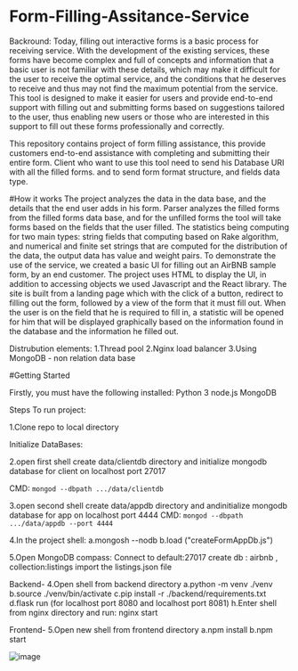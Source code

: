# Form-Filling-Assitance-Service

Backround:
Today, filling out interactive forms is a basic process for receiving service. With the development of the existing services, these forms have become complex and full of concepts and information that a basic user is not familiar with these details, which may make it difficult for the user to receive the optimal service, and the conditions that he deserves to receive and thus may not find the maximum potential from the service. This tool is designed to make it easier for users and provide end-to-end support with filling out and submitting forms based on suggestions tailored to the user, thus enabling new users or those who are interested in this support to fill out these forms professionally and correctly.

This repository contains project of form filling assistance, this provide customers end-to-end assistance with completing and submitting their entire form. 
Client who want to use this tool need to send his Database URI with all the filled forms. and to send form format structure, and fields data type.

#How it works
The project analyzes the data in the data base, and the details that the end user adds in his form.
Parser analyzes the filled forms from the filled forms data base, and for the unfilled forms the tool will take forms based on the fields that the user filled.
The statistics being computing for two main types: string fields that computing based on Rake algorithm, and numerical and finite set strings that are computed for the distribution of the data, the output data has value and weight pairs. 
To demonstrate the use of the service, we created a basic UI for filling out an AirBNB sample form, by an end customer. The project uses HTML to display the UI, in addition to accessing objects we used Javascript and the React library. The site is built from a landing page which with the click of a button, redirect to filling out the form, followed by a view of the form that it must fill out. When the user is on the field that he is required to fill in, a statistic will be opened for him that will be displayed graphically based on the information found in the database and the information he filled out.


Distrubution elements:
1.Thread pool 
2.Nginx load balancer 
3.Using MongoDB - non relation data base



#Getting Started

Firstly, you must have the following installed:
Python 3
node.js
MongoDB


Steps To run project:

1.Clone repo to local directory 

Initialize DataBases:

2.open first shell
create data/clientdb directory and initialize mongodb database for client on localhost port 27017 

CMD: ```mongod --dbpath .../data/clientdb```


3.open second shell 
create data/appdb directory and  andinitialize mongodb database for app on localhost port 4444 
CMD: ```mongod --dbpath .../data/appdb --port 4444```

4.In the project shell:
a.mongosh --nodb
b.load ("createFormAppDb.js")

5.Open MongoDB compass:
Connect to default:27017 
create db :  airbnb , collection:listings 
import the listings.json file

Backend-
4.Open shell from backend directory 
a.python -m venv ./venv
b.source ./venv/bin/activate
c.pip install -r ./backend/requirements.txt
d.flask run (for localhost port 8080 and localhost port 8081)
h.Enter shell from nginx directory and run: nginx start 

Frontend-
5.Open new shell from frontend directory
a.npm install 
b.npm start 


![image](https://user-images.githubusercontent.com/74301168/216817255-274639e5-4082-42fe-b490-c9a7ce702cc7.png)
